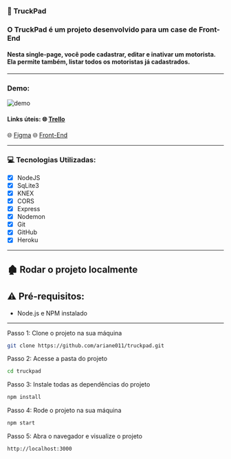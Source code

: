 ### :truck: TruckPad

### O TruckPad é um projeto desenvolvido para um case de Front-End

#### Nesta single-page, você pode cadastrar, editar e inativar um motorista. Ela permite também, listar todos os motoristas já cadastrados.

****

### Demo:

![demo](./src/assets/gifs/demo.gif)

#### Links úteis:  :globe_with_meridians: [Trello](https://trello.com/invite/b/HzSI5fHT/1e7fa5f84817058e7efe75218569a38c/truckpad)
:globe_with_meridians: [Figma](https://trello.com/b/HzSI5fHT/truckpad)
:globe_with_meridians: [Front-End](https://github.com/ariane011/truckpad-front-end)

****

### :computer: Tecnologias Utilizadas:
 
- [x] NodeJS
- [x] SqLite3
- [x] KNEX
- [x] CORS
- [x] Express
- [x] Nodemon
- [x] Git
- [x] GitHub
- [x] Heroku

****

## :derelict_house: Rodar o projeto localmente

## ⚠️ Pré-requisitos: 

- Node.js e NPM instalado

****

Passo 1: Clone o projeto na sua máquina

```sh
git clone https://github.com/ariane011/truckpad.git
```
Passo 2: Acesse a pasta do projeto

```sh
cd truckpad
```

Passo 3: Instale todas as dependências do projeto

```sh
npm install
```

Passo 4: Rode o projeto na sua máquina

```sh
npm start
```

Passo 5: Abra o navegador e visualize o projeto

```sh
http://localhost:3000
